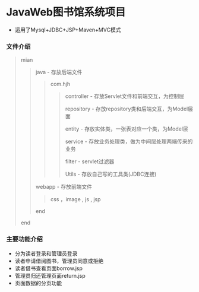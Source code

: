 # JavaWeb图书馆系统项目

- 运用了Mysql+JDBC+JSP+Maven+MVC模式

### 文件介绍

> mian
>
> > java - 存放后端文件
> >
> > > com.hjh
> > >
> > > > controller - 存放Servlet文件和前端交互，为控制层
> > > >
> > > > repository - 存放repository类和后端交互，为Model层面
> > > >
> > > > entity - 存放实体类，一张表对应一个类，为Model层
> > > >
> > > > service - 存放业务处理类，做为中间层处理两端传来的业务
> > > >
> > > > filter - servlet过滤器
> > > >
> > > > Utils - 存放自己写的工具类(JDBC连接)
> >
> > webapp - 存放前端文件
> >
> > > css ，image , js , jsp
> >
> > end
>
> end



### 主要功能介绍

- 分为读者登录和管理员登录
- 读者申请借阅图书，管理员同意或拒绝
- 读者借书查看页面borrow.jsp
- 管理员归还管理页面return.jsp
- 页面数据的分页功能





